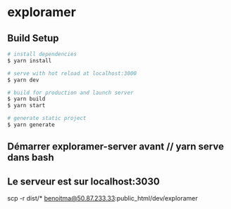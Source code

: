 # exploramer

## Build Setup

```bash
# install dependencies
$ yarn install

# serve with hot reload at localhost:3000
$ yarn dev

# build for production and launch server
$ yarn build
$ yarn start

# generate static project
$ yarn generate
```

## Démarrer exploramer-server avant // yarn serve dans bash

## Le serveur est sur localhost:3030

scp -r dist/\* benoitma@50.87.233.33:public_html/dev/exploramer
